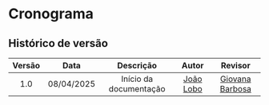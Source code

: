 # Cronograma

## Histórico de versão

| Versão |    Data    |       Descrição        |                   Autor                    | Revisor |
| :----: | :--------: | :--------------------: | :----------------------------------------: | :-----: |
|  1.0   | 08/04/2025 | Início da documentação | [João Lobo](https://github.com/joaolobo10) |    [Giovana Barbosa](https://github.com/gio221)    |
